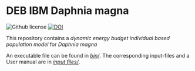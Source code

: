 # DEB IBM Daphnia magna

 ![Github license](https://img.shields.io/github/license/gaiac-eco/DEB_IBM_Daphnia_magna.svg)
 [![DOI](https://zenodo.org/badge/156427855.svg)](https://zenodo.org/badge/latestdoi/156427855)

 This repository contains a *dynamic energy budget individual based population model* for *Daphnia magna*
 
 An executable file can be found in [*bin/*](https://github.com/gaiac-eco/DEB_IBM_Daphnia_magna/tree/master/bin). The corresponding input-files and a User manual are in [*input files/*](https://github.com/gaiac-eco/DEB_IBM_Daphnia_magna/tree/master/input%20files).
 
